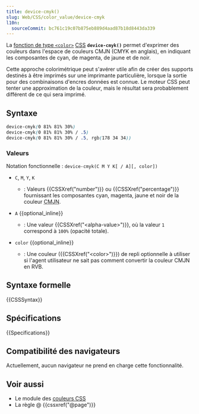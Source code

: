 ```yaml
---
title: device-cmyk()
slug: Web/CSS/color_value/device-cmyk
l10n:
  sourceCommit: bc761c19c07b875eb889d4aad87b18d8443da339
---
```


La [fonction de type `<color>`](/fr/docs/Web/CSS/CSS_values_and_units/CSS_Value_Functions#les_fonctions_de_couleur) [CSS](/fr/docs/Web/CSS) **`device-cmyk()`** permet d'exprimer des couleurs dans l'espace de couleurs CMJN (CMYK en anglais), en indiquant les composantes de cyan, de magenta, de jaune et de noir.

Cette approche colorimétrique peut s'avérer utile afin de créer des supports destinés à être imprimés sur une imprimante particulière, lorsque la sortie pour des combinaisons d'encres données est connue. Le moteur CSS peut tenter une approximation de la couleur, mais le résultat sera probablement différent de ce qui sera imprimé.

## Syntaxe

```css
device-cmyk(0 81% 81% 30%)
device-cmyk(0 81% 81% 30% / .5)
device-cmyk(0 81% 81% 30% / .5, rgb(178 34 34))
```

### Valeurs

Notation fonctionnelle&nbsp;: `device-cmyk(C M Y K[ / A][, color])`

- `C`, `M`, `Y`, `K`
  - : Valeurs {{CSSXref("number")}} ou {{CSSXref("percentage")}} fournissant les composantes cyan, magenta, jaune et noir de la couleur <abbr title="Cyan, Magenta, Jaune, Noir">CMJN</abbr>.

- `A` {{optional_inline}}
  - : Une valeur {{CSSXref("&lt;alpha-value&gt;")}}, où la valeur `1` correspond à `100%` (opacité totale).

- `color` {{optional_inline}}
  - : Une couleur ({{CSSXref("&lt;color&gt;")}}) de repli optionnelle à utiliser si l'agent utilisateur ne sait pas comment convertir la couleur CMJN en RVB.

## Syntaxe formelle

{{CSSSyntax}}

## Spécifications

{{Specifications}}

## Compatibilité des navigateurs

Actuellement, aucun navigateur ne prend en charge cette fonctionnalité.

## Voir aussi

- Le module des [couleurs CSS](/fr/docs/Web/CSS/CSS_colors)
- La règle @ {{cssxref("@page")}}
